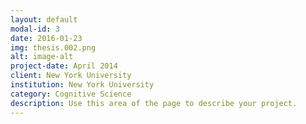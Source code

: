 ```yaml
---
layout: default
modal-id: 3
date: 2016-01-23
img: thesis.002.png
alt: image-alt
project-date: April 2014
client: New York University
institution: New York University
category: Cognitive Science
description: Use this area of the page to describe your project.
---
```

